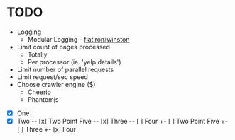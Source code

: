 # TODO

* Logging
  * Modular Logging - [flatiron/winston](https://github.com/flatiron/winston)
* Limit count of pages processed
  * Totally
  * Per processor (ie. 'yelp.details')
* Limit number of parallel requests
* Limit request/sec speed
* Choose crawler engine ($)
  * Cheerio
  * Phantomjs

- [x] One
- [x] Two
-- [x] Two Point Five
-- [x] Three
-- [ ] Four
+- [ ] Two Point Five
+- [ ] Three
+- [x] Four
